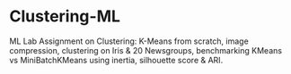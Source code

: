 # Clustering-ML
ML Lab Assignment on Clustering: K-Means from scratch, image compression, clustering on Iris &amp; 20 Newsgroups, benchmarking KMeans vs MiniBatchKMeans using inertia, silhouette score &amp; ARI.
